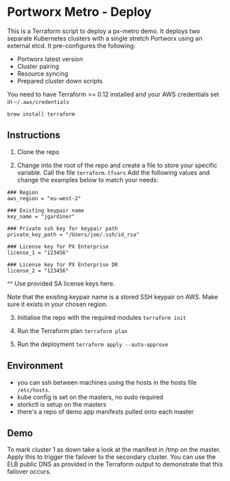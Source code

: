 # Portworx Metro - Deploy
This is a Terraform script to deploy a px-metro demo. It deploys two separate Kubernetes clusters with a single stretch Portworx using an external etcd. It pre-configures the following:

- Portworx latest version
- Cluster pairing
- Resource syncing
- Prepared cluster down scripts

You need to have Terraform >= 0.12 installed and your AWS credentials set in `~/.aws/credentials`

`brew install terraform`

## Instructions
1. Clone the repo

2. Change into the root of the repo and create a file to store your specific variable. Call the file `terraform.tfvars`
Add the following values and change the examples below to match your needs:
```
### Region
aws_region = "eu-west-2"

### Existing keypair name
key_name = "jgardiner"

### Private ssh key for keypair path
private_key_path = "/Users/joe/.ssh/id_rsa"

### License key for PX Enterprise
license_1 = "123456"

### License key for PX Enterprise DR
license_2 = "123456"
```
^^ Use provided SA license keys here.

Note that the existing keypair name is a stored SSH keypair on AWS. Make sure it exists in your chosen region.

3. Initialise the repo with the required modules
`terraform init`

4. Run the Terraform plan
`terraform plan`

5. Run the deployment
`terraform apply --auto-approve`

## Environment
- you can ssh between machines using the hosts in the hosts file `/etc/hosts`.
- kube config is set on the masters, no sudo required
- storkctl is setup on the masters
- there's a repo of demo app manifests pulled onto each master

## Demo
To mark cluster 1 as down take a look at the manifest in /tmp on the master. Apply this to trigger the failover to the secondary cluster. You can use the ELB public DNS as provided in the Terraform output to demonstrate that this failover occurs.
